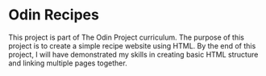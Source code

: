 # Odin Recipes

This project is part of The Odin Project curriculum. The purpose of this project is to create a simple recipe website using HTML. By the end of this project, I will have demonstrated my skills in creating basic HTML structure and linking multiple pages together.

